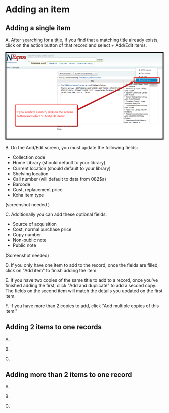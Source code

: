 # Adding an item

## Adding a single item

A. [After searching for a title](../searching-for-a-title.md), if you find that a matching title already exists, click on the action button of that record and select + Add/Edit items.

![+Add/edit](../.gitbook/assets/100-adding.png)

B. On the Add/Edit screen, you must update the following fields:

* Collection code
* Home Library (should default to your library)
* Current location (should default to your library)
* Shelving location
* Call number (will default to data from 082$a)
* Barcode
* Cost, replacement price
* Koha item type

\(screenshot needed \)

C. Additionally you can add these optional fields:

* Source of acquisition
* Cost, normal purchase price
* Copy number
* Non-public note
* Public note

(Screenshot needed)

D. If you only have one item to add to the record, once the fields are filled, click on "Add item" to finish adding the item.

E. If you have two copies of the same title to add to a record, once you've finished adding the first, click "Add and duplicate" to add a second copy. The fields on the second item will match the details you updated on the first item.

F. If you have more than 2 copies to add, click "Add multiple copies of this item."

## Adding 2 items to one records

A.

B.

C.

## Adding more than 2 items to one record

A.

B.

C.
